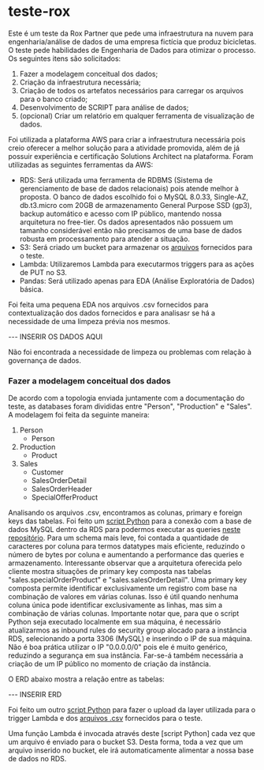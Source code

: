 # teste-rox

Este é um teste da Rox Partner que pede uma infraestrutura na nuvem para engenharia/análise de dados de uma empresa fictícia que produz bicicletas. O teste pede habilidades de Engenharia de Dados para otimizar o processo. Os seguintes itens são solicitados:

1.	Fazer a modelagem conceitual dos dados;
2.	Criação da infraestrutura necessária;
3.	Criação de todos os artefatos necessários para carregar os arquivos para o banco criado;
4.	Desenvolvimento de SCRIPT para análise de dados;
5.	(opcional) Criar um relatório em qualquer ferramenta de visualização de dados.

Foi utilizada a plataforma AWS para criar a infraestrutura necessária pois creio oferecer a melhor solução para a atividade promovida, além de já possuir experiência e certificação Solutions Architect na plataforma. Foram utilizadas as seguintes ferramentas da AWS:

- RDS: Será utilizada uma ferramenta de RDBMS (Sistema de gerenciamento de base de dados relacionais) pois atende melhor à proposta. O banco de dados escolhido foi o MySQL 8.0.33, Single-AZ, db.t3.micro com 20GB de armazenamento General Purpose SSD (gp3), backup automático e acesso com IP público, mantendo nossa arquitetura no free-tier. Os dados apresentados não possuem um tamanho considerável então não precisamos de uma base de dados robusta em processamento para atender a situação.
- S3: Será criado um bucket para armazenar os [arquivos](https://github.com/leorickli/teste_rox/tree/main/arquivos_csv) fornecidos para o teste.
- Lambda: Utilizaremos Lambda para executarmos triggers para as ações de PUT no S3.
- Pandas: Será utilizado apenas para EDA (Análise Exploratória de Dados) básica.

Foi feita uma pequena EDA nos arquivos .csv fornecidos para contextualização dos dados fornecidos e para analisasr se há a necessidade de uma limpeza prévia nos mesmos.

--- INSERIR OS DADOS AQUI

Não foi encontrada a necessidade de limpeza ou problemas com relação à governança de dados. 

### Fazer a modelagem conceitual dos dados

De acordo com a topologia enviada juntamente com a documentação do teste, as databases foram divididas entre "Person", "Production" e "Sales". A modelagem foi feita da seguinte maneira:

1. Person
   - Person
2. Production
   - Product
3. Sales
   - Customer
   - SalesOrderDetail
   - SalesOrderHeader
   - SpecialOfferProduct

Analisando os arquivos .csv, encontramos as colunas, primary e foreign keys das tabelas. Foi feito um [script Python](https://github.com/leorickli/teste-rox/blob/main/criar_tabelas.py) para a conexão com a base de dados MySQL dentro da RDS para podermos executar as queries [neste repositório](https://github.com/leorickli/teste-rox/tree/main/arquivos_sql). Para um schema mais leve, foi contada a quantidade de caracteres por coluna para termos datatypes mais eficiente, reduzindo o número de bytes por coluna e aumentando a performance das queries e armazenamento. Interessante observar que a arquitetura oferecida pelo cliente mostra situações de primary key composta nas tabelas "sales.specialOrderProduct" e "sales.salesOrderDetail". Uma primary key composta permite identificar exclusivamente um registro com base na combinação de valores em várias colunas. Isso é útil quando nenhuma coluna única pode identificar exclusivamente as linhas, mas sim a combinação de várias colunas. Importante notar que, para que o script Python seja executado localmente em sua máquina, é necessário atualizarmos as inbound rules do security group alocado para a instância RDS, selecionando a porta 3306 (MySQL) e inserindo o IP de sua máquina. Não é boa prática utilizar o IP "0.0.0.0/0" pois ele é muito genérico, reduzindo a segurança em sua instância. Far-se-á também necessária a criação de um IP público no momento de criação da instância.

O ERD abaixo mostra a relação entre as tabelas:

--- INSERIR ERD

Foi feito um outro [script Python](https://github.com/leorickli/teste-rox/blob/main/upload_s3.py) para fazer o upload da layer utilizada para o trigger Lambda e dos [arquivos .csv](https://github.com/leorickli/teste-rox/tree/main/arquivos_csv) fornecidos para o teste.

Uma função Lambda é invocada através deste [script Python] cada vez que um arquivo é enviado para o bucket S3. Desta forma, toda a vez que um arquivo inserido no bucket, ele irá automaticamente alimentar a nossa base de dados no RDS.




